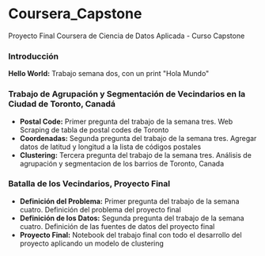 # Coursera_Capstone
Proyecto Final Coursera de Ciencia de Datos Aplicada - Curso Capstone

### Introducción
**Hello World:** Trabajo semana dos, con un print "Hola Mundo"

### Trabajo de Agrupación y Segmentación de Vecindarios en la Ciudad de Toronto, Canadá
- **Postal Code:** Primer pregunta del trabajo de la semana tres. Web Scraping de tabla de postal codes de Toronto
- **Coordenadas:** Segunda pregunta del trabajo de la semana tres. Agregar datos de latitud y longitud a la lista de códigos postales
- **Clustering:** Tercera pregunta del trabajo de la semana tres. Análisis de agrupación y segmentacion de los barrios de Toronto, Canada

### Batalla de los Vecindarios, Proyecto Final
- **Definición del Problema:** Primer pregunta del trabajo de la semana cuatro. Definición del problema del proyecto final
- **Definición de los Datos:** Segunda pregunta del trabajo de la semana cuatro. Definición de las fuentes de datos del proyecto final
- **Proyecto Final:** Notebook del trabajo final con todo el desarrollo del proyecto aplicando un modelo de clustering
